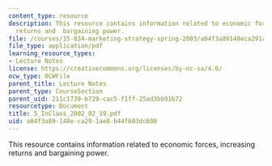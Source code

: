 ```yaml
---
content_type: resource
description: This resource contains information related to economic forces, increasing
  returns and  bargaining power.
file: /courses/15-834-marketing-strategy-spring-2003/a04f3a89148eca291ae8b44f603dc600_5_InClass_2002_02_19.pdf
file_type: application/pdf
learning_resource_types:
- Lecture Notes
license: https://creativecommons.org/licenses/by-nc-sa/4.0/
ocw_type: OCWFile
parent_title: Lecture Notes
parent_type: CourseSection
parent_uid: 211c1739-b729-cac5-f1ff-25ad3bb91b72
resourcetype: Document
title: 5_InClass_2002_02_19.pdf
uid: a04f3a89-148e-ca29-1ae8-b44f603dc600
---
```

This resource contains information related to economic forces, increasing returns and  bargaining power.